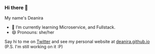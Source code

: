 ### Hi there 👋

My name's Deanira
- 🌱 I’m currently learning Microservice, and Fullstack.
- 😄 Pronouns: she/her

Say hi to me on [Twitter](https://twitter.com/deasolveserror) and see my personal website at [deanira.github.io](https://deanira.github.io) (P.S. I'm still working on it :P)
